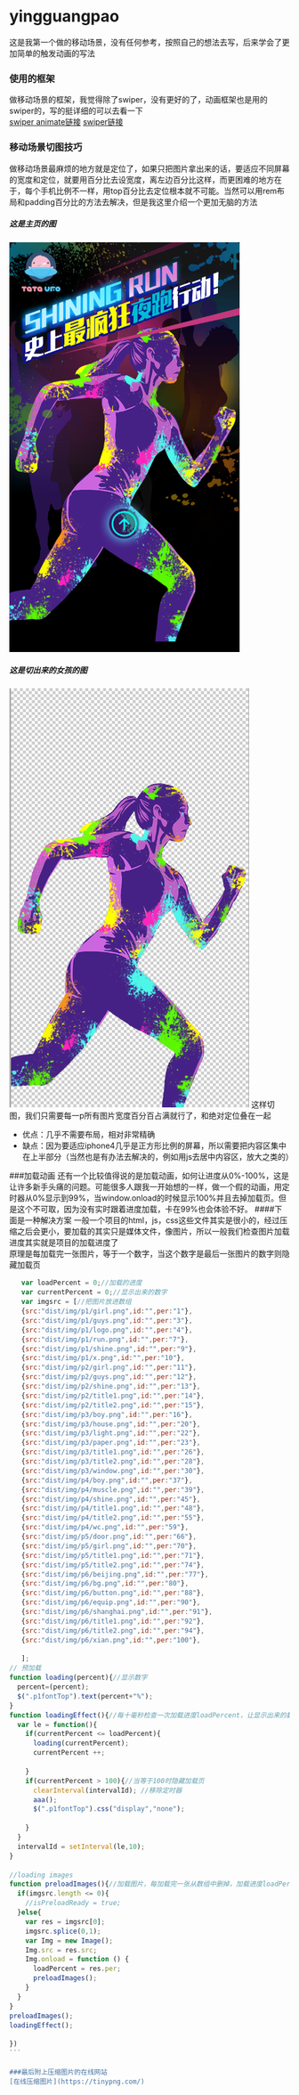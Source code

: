 # yingguangpao
这是我第一个做的移动场景，没有任何参考，按照自己的想法去写，后来学会了更加简单的触发动画的写法

### 使用的框架
做移动场景的框架，我觉得除了swiper，没有更好的了，动画框架也是用的swiper的，写的挺详细的可以去看一下<br>
[swiper animate链接](http://www.swiper.com.cn/usage/animate/index.html)
[swiper链接](http://www.swiper.com.cn/)

### 移动场景切图技巧
做移动场景最麻烦的地方就是定位了，如果只把图片拿出来的话，要适应不同屏幕的宽度和定位，就要用百分比去设宽度，离左边百分比这样，而更困难的地方在于，每个手机比例不一样，用top百分比去定位根本就不可能。当然可以用rem布局和padding百分比的方法去解决，但是我这里介绍一个更加无脑的方法
##### 这是主页的图
![首页图](firstPage.png)
##### 这是切出来的女孩的图
![女孩](girl.png)
这样切图，我们只需要每一p所有图片宽度百分百占满就行了，和绝对定位叠在一起
* 优点：几乎不需要布局，相对非常精确
* 缺点：因为要适应iphone4几乎是正方形比例的屏幕，所以需要把内容区集中在上半部分（当然也是有办法去解决的，例如用js去居中内容区，放大之类的）

###加载动画
还有一个比较值得说的是加载动画，如何让进度从0%-100%，这是让许多新手头痛的问题。可能很多人跟我一开始想的一样，做一个假的动画，用定时器从0%显示到99%，当window.onload的时候显示100%并且去掉加载页。但是这个不可取，因为没有实时跟着进度加载，卡在99%也会体验不好。
####下面是一种解决方案
一般一个项目的html，js，css这些文件其实是很小的，经过压缩之后会更小，要加载的其实只是媒体文件，像图片，所以一般我们检查图片加载进度其实就是项目的加载进度了<br>
原理是每加载完一张图片，等于一个数字，当这个数字是最后一张图片的数字则隐藏加载页
````javascript
   var loadPercent = 0;//加载的进度
   var currentPercent = 0;//显示出来的数字
   var imgsrc = [//把图片放进数组
   {src:"dist/img/p1/girl.png",id:"",per:"1"},
   {src:"dist/img/p1/guys.png",id:"",per:"3"},
   {src:"dist/img/p1/logo.png",id:"",per:"4"},
   {src:"dist/img/p1/run.png",id:"",per:"7"},
   {src:"dist/img/p1/shine.png",id:"",per:"9"},
   {src:"dist/img/p1/x.png",id:"",per:"10"},
   {src:"dist/img/p2/girl.png",id:"",per:"11"},
   {src:"dist/img/p2/guys.png",id:"",per:"12"},
   {src:"dist/img/p2/shine.png",id:"",per:"13"},
   {src:"dist/img/p2/title1.png",id:"",per:"14"},
   {src:"dist/img/p2/title2.png",id:"",per:"15"},
   {src:"dist/img/p3/boy.png",id:"",per:"16"},
   {src:"dist/img/p3/house.png",id:"",per:"20"},
   {src:"dist/img/p3/light.png",id:"",per:"22"},
   {src:"dist/img/p3/paper.png",id:"",per:"23"},
   {src:"dist/img/p3/title1.png",id:"",per:"26"},
   {src:"dist/img/p3/title2.png",id:"",per:"28"},
   {src:"dist/img/p3/window.png",id:"",per:"30"},
   {src:"dist/img/p4/boy.png",id:"",per:"37"},
   {src:"dist/img/p4/muscle.png",id:"",per:"39"},
   {src:"dist/img/p4/shine.png",id:"",per:"45"},
   {src:"dist/img/p4/title1.png",id:"",per:"48"},
   {src:"dist/img/p4/title2.png",id:"",per:"55"},
   {src:"dist/img/p4/wc.png",id:"",per:"59"},
   {src:"dist/img/p5/door.png",id:"",per:"66"},
   {src:"dist/img/p5/girl.png",id:"",per:"70"},
   {src:"dist/img/p5/title1.png",id:"",per:"71"},
   {src:"dist/img/p5/title2.png",id:"",per:"74"},
   {src:"dist/img/p6/beijing.png",id:"",per:"77"},
   {src:"dist/img/p6/bg.png",id:"",per:"80"},
   {src:"dist/img/p6/button.png",id:"",per:"88"},
   {src:"dist/img/p6/equip.png",id:"",per:"90"},
   {src:"dist/img/p6/shanghai.png",id:"",per:"91"},
   {src:"dist/img/p6/title1.png",id:"",per:"92"},
   {src:"dist/img/p6/title2.png",id:"",per:"94"},
   {src:"dist/img/p6/xian.png",id:"",per:"100"},

   ];
// 预加载
function loading(percent){//显示数字
  percent=(percent);   
  $(".p1fontTop").text(percent+"%");
}
function loadingEffect(){//每十毫秒检查一次加载进度loadPercent，让显示出来的数字等于这个
  var le = function(){
    if(currentPercent <= loadPercent){
      loading(currentPercent);
      currentPercent ++;

    }
    if(currentPercent > 100){//当等于100时隐藏加载页
      clearInterval(intervalId); //移除定时器
      aaa();
      $(".p1fontTop").css("display","none");  

    }
  }
  intervalId = setInterval(le,10);
}

//loading images
function preloadImages(){//加载图片，每加载完一张从数组中删掉，加载进度loadPercent等于刚加载完的图片的per
  if(imgsrc.length <= 0){
    //isPreloadReady = true;
  }else{
    var res = imgsrc[0];
    imgsrc.splice(0,1);
    var Img = new Image(); 
    Img.src = res.src; 
    Img.onload = function () { 
      loadPercent = res.per;
      preloadImages();
    }
  }
}
preloadImages();
loadingEffect();

})
```

###最后附上压缩图片的在线网站
[在线压缩图片](https://tinypng.com/)
